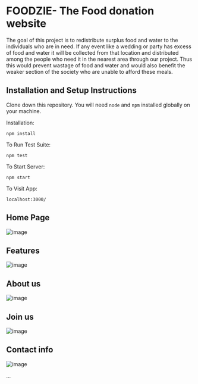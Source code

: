 # FOODZIE- The Food donation website

The goal of this project is to redistribute surplus food and water to the individuals who are in need. If any event like a wedding or party has excess of food and water it will be collected from that location and distributed among the people who need it in the nearest area through our project. Thus this would prevent wastage of food and water and would also benefit the weaker section of the society who are unable to afford these meals.

## Installation and Setup Instructions

Clone down this repository. You will need `node` and `npm` installed globally on your machine.  

Installation:

`npm install`  

To Run Test Suite:  

`npm test`  

To Start Server:

`npm start`  

To Visit App:

`localhost:3000/`  
## Home Page
![image](https://user-images.githubusercontent.com/122197021/233825840-8cef7bfa-808c-49e4-be37-35efedbf0ab0.png)

## Features
![image](https://user-images.githubusercontent.com/122197021/218319570-bb89af36-4f71-4ccf-9b3f-d6528d05ab0a.png)

## About us
![image](https://user-images.githubusercontent.com/122197021/218319613-44092d3c-a0f9-4a34-9a70-76f79418e114.png)

## Join us
![image](https://user-images.githubusercontent.com/122197021/218319664-b1ab6e4c-c7f9-4d77-a35a-d2d32801e3b3.png)

## Contact info
![image](https://user-images.githubusercontent.com/122197021/218319867-ec836f22-0f89-4f5a-beea-e638a00785ea.png)

...
